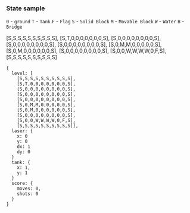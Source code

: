 ### State sample ###

`0` - `ground`
`T` - `Tank`
`F` - `Flag`
`S` - `Solid Block`
`M` - `Movable Block`
`W` - `Water`
`B` - `Bridge`

[S,S,S,S,S,S,S,S,S,S],
[S,T,0,0,0,0,0,0,0,S],
[S,0,0,0,0,0,0,0,0,S],
[S,0,0,0,0,0,0,0,0,S],
[S,0,0,0,0,0,0,0,0,S],
[S,0,M,M,0,0,0,0,0,S],
[S,0,M,0,0,0,0,0,0,S],
[S,0,0,0,0,0,0,0,0,S],
[S,0,0,W,W,W,W,0,F,S],
[S,S,S,S,S,S,S,S,S,S]

```
{
  level: [
    [S,S,S,S,S,S,S,S,S,S],
    [S,T,0,0,0,0,0,0,0,S],
    [S,0,0,0,0,0,0,0,0,S],
    [S,0,0,0,0,0,0,0,0,S],
    [S,0,0,0,0,0,0,0,0,S],
    [S,0,M,M,0,0,0,0,0,S],
    [S,0,M,0,0,0,0,0,0,S],
    [S,0,0,0,0,0,0,0,0,S],
    [S,0,0,W,W,W,W,0,F,S],
    [S,S,S,S,S,S,S,S,S,S]],
  laser: {
    x: 0
    y: 0
    dx: 1
    dy: 0
  }
  tank: {
    x: 1,
    y: 1
  }
  score: {
    moves: 0,
    shots: 0
  }
}
```
